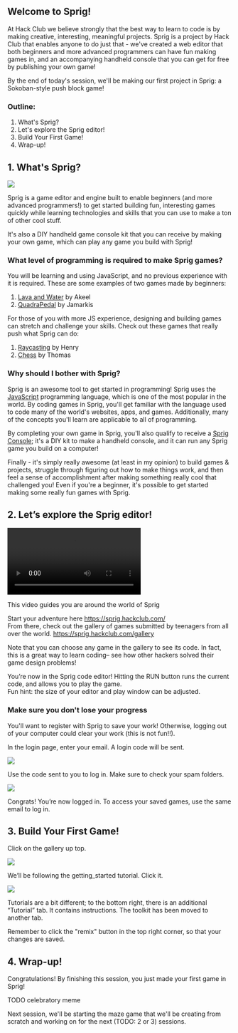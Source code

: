 ## Welcome to Sprig!
At Hack Club we believe strongly that the best way to learn to code is by making creative, interesting, meaningful projects. Sprig is a project by Hack Club that enables anyone to do just that - we've created a web editor that both beginners and more advanced programmers can have fun making games in, and an accompanying handheld console that you can get for free by publishing your own game!

By the end of today's session, we'll be making our first project in Sprig: a Sokoban-style push block game!

### Outline:
1. What's Sprig?
2. Let's explore the Sprig editor!
3. Build Your First Game!
4. Wrap-up!

## 1. What's Sprig?

![](https://sprig.hackclub.com/stories-tiny/sprig-front.jpeg)

Sprig is a game editor and engine built to enable beginners (and more advanced programmers!) to get started building fun, interesting games quickly while learning technologies and skills that you can use to make a ton of other cool stuff. 

It's also a DIY handheld game console kit that you can receive by making your own game, which can play any game you build with Sprig!

### What level of programming is required to make Sprig games?

You will be learning and using JavaScript, and no previous experience with it is required. These are some examples of two games made by beginners:
1. [Lava and Water](https://sprig.hackclub.com/gallery/Lava_and_Water) by Akeel
2. [QuadraPedal](https://sprig.hackclub.com/gallery/QuadraPedal) by Jamarkis

For those of you with more JS experience, designing and building games can stretch and challenge your skills. Check out these games that really push what Sprig can do:
1. [Raycasting](https://sprig.hackclub.com/gallery/raycasting) by Henry
2. [Chess](https://sprig.hackclub.com/gallery/chess) by Thomas

### Why should I bother with Sprig?
Sprig is an awesome tool to get started in programming! Sprig uses the [JavaScript](https://developer.mozilla.org/en-US/docs/Web/JavaScript) programming language, which is one of the most popular in the world. By coding games in Sprig, you'll get familiar with the language used to code many of the world's websites, apps, and games. Additionally, many of the concepts you'll learn are applicable to all of programming.

By completing your own game in Sprig, you'll also qualify to receive a [Sprig Console](https://github.com/hackclub/sprig-hardware); it's a DIY kit to make a handheld console, and it can run any Sprig game you build on a computer! 

Finally - it's simply really awesome (at least in my opinion) to build games & projects, struggle through figuring out how to make things work, and then feel a sense of accomplishment after making something really cool that challenged you! Even if you're a beginner, it's possible to get started making some really fun games with Sprig.

## 2. Let’s explore the Sprig editor!

<video src="https://cloud-qrfzzm21i-hack-club-bot.vercel.app/0untitled.mp4" controls="controls" style="max-width: 720px;"></video>

This video guides you are around the world of Sprig

Start your adventure here https://sprig.hackclub.com/  
From there, check out the gallery of games submitted by teenagers from all over the world. https://sprig.hackclub.com/gallery

Note that you can choose any game in the gallery to see its code. In fact, this is a great way to learn coding– see how other hackers solved their game design problems!

You’re now in the Sprig code editor! Hitting the RUN button runs the current code, and allows you to play the game.  
Fun hint: the size of your editor and play window can be adjusted.


### Make sure you don't lose your progress

You'll want to register with Sprig to save your work! Otherwise, logging out of your computer could clear your work (this is not fun!!).

In the login page, enter your email. A login code will be sent.

![](https://cloud-2pdfjcqvn-hack-club-bot.vercel.app/0log_in___sprig.png)

Use the code sent to you to log in. Make sure to check your spam folders.

![](https://cloud-hpv87yyem-hack-club-bot.vercel.app/0your_games___sprig.png)

Congrats! You’re now logged in. To access your saved games, use the same email to log in.


## 3. Build Your First Game!
Click on the gallery up top.

![](https://cloud-1f122cf0k-hack-club-bot.vercel.app/0gallery___sprig.png)

We’ll be following the getting_started tutorial. Click it.

![](https://cloud-pcjfwllpn-hack-club-bot.vercel.app/0getting_started___sprig.png)

Tutorials are a bit different; to the bottom right, there is an additional “Tutorial” tab. It contains instructions. The toolkit has been moved to another tab.

Remember to click the "remix" button in the top right corner, so that your changes are saved.

## 4. Wrap-up!
Congratulations! By finishing this session, you just made your first game in Sprig!  

TODO celebratory meme

Next session, we'll be starting the maze game that we'll be creating from scratch and working on for the next (TODO: 2 or 3) sessions.